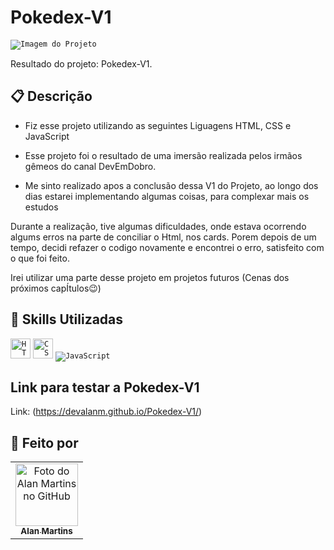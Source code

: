 # Pokedex-V1

<code><img src="https://user-images.githubusercontent.com/62656084/158182141-688bae81-05d9-4f14-9633-0e149940cd2e.png" alt="Imagem do Projeto"/></code>



Resultado do projeto: Pokedex-V1.

## 📋 Descrição

- Fiz esse projeto utilizando as seguintes Liguagens HTML, CSS e JavaScript
- Esse projeto foi o resultado de uma imersão realizada pelos irmãos gêmeos do canal DevEmDobro.

- Me sinto realizado apos a conclusão dessa V1 do Projeto, ao longo dos dias estarei implementando algumas coisas, para complexar mais os estudos

Durante a realização, tive algumas dificuldades, onde estava ocorrendo algums erros na parte de conciliar o Html, nos cards.
Porem depois de um tempo, decidi refazer o codigo novamente e encontrei o erro, satisfeito com o que foi feito.

Irei utilizar uma parte desse projeto em projetos futuros (Cenas dos próximos capÍtulos😉) 

## 📜 Skills Utilizadas

<code><img height="32" src="https://img.shields.io/badge/HTML5-E34F26?style=for-the-badge&logo=html5&logoColor=white" alt="HTML5"/></code> <code><img height="32" src="https://img.shields.io/badge/CSS3-1572B6?style=for-the-badge&logo=css3&logoColor=white" alt="CSS"/></code> <code><img src="https://img.shields.io/badge/JavaScript-323330?style=for-the-badge&logo=javascript&logoColor=F7DF1E" alt="JavaScript"/></code>

## Link para testar a Pokedex-V1

Link: (https://devalanm.github.io/Pokedex-V1/)

## 👋 Feito por
<table>
  <tr>
    <td align="center">
      <a href="https://www.linkedin.com/in/alan-martins-2b325614b/">
        <img src="https://avatars.githubusercontent.com/u/62656084?s=400&u=f1f1f0f37b02a2cf0779f203490cbaac6ba0cba4&v=4" width="100px;" alt="Foto do Alan Martins no GitHub"/><br>
        <sub>
          <b>Alan Martins</b>
        </sub>
      </a>
    </td>
  </tr>
</table>

                                                   
